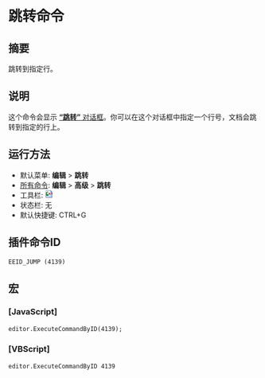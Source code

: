 # 跳转命令

## 摘要

跳转到指定行。

## 说明

这个命令会显示 [**“跳转”** 对话框](../../dlg/jump/index)。你可以在这个对话框中指定一个行号，文档会跳转到指定的行上。

## 运行方法

- 默认菜单: **编辑** \> **跳转**
- [所有命令](../tools/all_commands): **编辑** \> **高级**
\> **跳转**
- 工具栏: ![](../../images/jump.png)
- 状态栏: 无
- 默认快捷键: CTRL+G

## 插件命令ID

```
EEID_JUMP (4139)
```

## 宏

### \[JavaScript\]

```
editor.ExecuteCommandByID(4139);
```

### \[VBScript\]

```
editor.ExecuteCommandByID 4139
```
